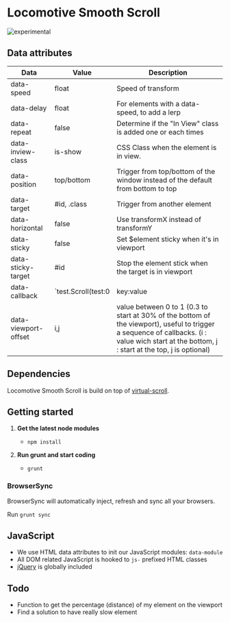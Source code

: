 # Locomotive Smooth Scroll

![experimental](https://img.shields.io/badge/stability-experimental-orange.svg)

## Data attributes
Data | Value | Description
--- | --- | ---
data-speed | float | Speed of transform
data-delay | float | For elements with a data-speed, to add a lerp
data-repeat | false | Determine if the "In View" class is added one or each times
data-inview-class | is-show | CSS Class when the element is in view.
data-position | top/bottom | Trigger from top/bottom of the window instead of the default from bottom to top
data-target | #id, .class | Trigger from another element
data-horizontal | false | Use transformX instead of transformY
data-sticky | false | Set $element sticky when it's in viewport
data-sticky-target | #id | Stop the element stick when the target is in viewport
data-callback | `test.Scroll(test:0|key:value|isTriggered:true)` | trigger event, with options way wich return "leave" or "enter" when $element is in viewport
data-viewport-offset | i,j | value between 0 to 1 (0.3 to start at 30% of the bottom of the viewport), useful to trigger a sequence of callbacks. (i : value wich start at the bottom, j : start at the top, j is optional)

## Dependencies
Locomotive Smooth Scroll is build on top of [virtual-scroll](https://github.com/ayamflow/virtual-scroll).

## Getting started

1.  **Get the latest node modules**
    -	`npm install`

2.  **Run grunt and start coding**
    -   `grunt`

### BrowserSync

BrowserSync will automatically inject, refresh and sync all your browsers.

Run `grunt sync`

## JavaScript

-   We use HTML data attributes to init our JavaScript modules: `data-module`
-   All DOM related JavaScript is hooked to `js-` prefixed HTML classes
-   [jQuery](https://jquery.com) is globally included

[locomtl]:   https://locomotive.ca
[smoothscrollbar]:   https://github.com/idiotWu/smooth-scrollbar

## Todo
-   Function to get the percentage (distance) of my element on the viewport
-   Find a solution to have really slow element
